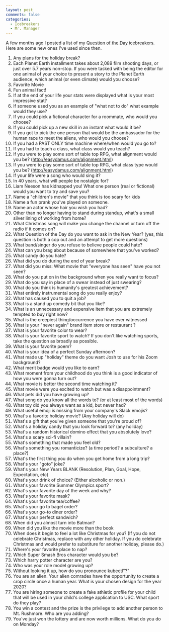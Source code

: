 ```yaml
---
layout: post
comments: false
categories: 
  - Icebreakers
  - Mr. Manager
---
```


A few months ago I posted a list of my [Question of the Day](../2020/07/06/Questions-of-the-Day/) icebreakers. Here are some new ones I've used since then.

1. Any plans for the holiday break?
1. Each Planet Earth installment takes about 2,089 film shooting days, or just over 5.7 years non-stop. If you were tasked with being the editor for one animal of your choice to present a story to the Planet Earth audience, which animal (or even climate) would you choose?
1. Favorite Movie 
1. Fun animal fact!
1. If at the end of your life your stats were displayed what is your most impressive stat?
1. If someone used you as an example of "what not to do" what example would they use?
1. If you could pick a fictional character for a roommate, who would you choose?
1. If you could pick up a new skill in an instant what would it be?  
1. If you got to pick the one person that would be the ambassador for the human race to meet the aliens, who would you choose?
1. If you had a PAST ONLY time machine where/when would you go to?
1. If you had to teach a class, what class would you teach?
1. If you were to play some sort of table top RPG, what alignment would you be? (http://easydamus.com/alignment.html)
1. If you were to play some sort of table top RPG, what class type would you be? (http://easydamus.com/alignment.html)
1. If your life were a song who would sing it?
1. In 40 years, what will people be nostalgic for?
1. Liam Neeson has kidnapped you! What one person (real or fictional) would you want to try and save you?
1. Name a "children's movie" that you think is too scary for kids 
1. Name a fun prank you've played on someone.
1. Name an actor whose hair you wish you had?
1. Other than no longer having to stand during standup, what's a small silver lining of working from home? 
1. What Christmas song will make you change the channel or turn off the radio if it comes on?
1. What Question of the Day do you want to ask in the New Year? (yes, this question is both a cop out and an attempt to get more questions)
1. What band/singer do you refuse to believe people could hate?
1. What can you brag about because of somewhere that you've worked?
1. What candy do you hate?
1. What did you do during the end of year break?
1. What did you miss: What movie that "everyone has seen" have you not seen?
1. What do you put on in the background when you really want to focus?
1. What do you say in place of a swear instead of just swearing?
1. What do you think is humanity's greatest achievement?
1. What entirely instrumental song do you really enjoy?
1. What has caused you to quit a job?
1. What is a stand up comedy bit that you like?
1. What is an unnecessary and expensive item that you are extremely tempted to buy right now?
1. What is the creepiest thing/occurrence you have ever witnessed
1. What is your "never again" brand item store or restaurant ?
1. What is your favorite color to wear?
1. What is your favorite sport to watch? If you don't like watching sports, take the question as broadly as possible.
1. What is your favorite poem?
1. What is your idea of a perfect Sunday afternoon?
1. What made up "holiday" theme do you want Josh to use for his Zoom background?
1. What merit badge would you like to earn?
1. What moment from your childhood do you think is a good indicator of how you were gonna turn out?
1. What movie is better the second time watching it?
1. What movie were you excited to watch but was a disappointment?
1. What pets did you have growing up?
1. What song do you know all the words to? (or at least most of the words)
1. What toy did you always want as a kid, but never had?
1. What useful emoji is missing from your company's Slack emojis?
1. What's a favorite holiday movie? (Any holiday will do)
1. What's a gift that you've given someone that you're proud of?  
1. What's a holiday candy that you look forward to? (any holiday)
1. What's a random historical domino effect that you absolutely love?
1. What's a scary sci-fi villain?
1. What's something that made you feel old?
1. What's something you romanticize? (a time period? a subculture? a place?)
1. What's the first thing you do when you get home from a long trip?
1. What's your "goto" joke?
1. What's your New Years BLANK (Resolution, Plan, Goal, Hope, Expectation, etc)
1. What's your drink of choice? (Either alcoholic or non.)
1. What's your favorite Summer Olympics sport?
1. What's your favorite day of the week and why?
1. What's your favorite mask?
1. What's your favorite tea/coffee?
1. What's your go to bagel order?
1. What's your go-to diner order?
1. What's your perfect sandwich?
1. When did you almost turn into Batman?
1. When did you like the movie more than the book
1. When does it begin to feel a lot like Christmas for you?  (If you do not celebrate Christmas, replace with any other holiday. If you do celebrate Christmas and would prefer to substiture for another holiday, please do.)
1. Where's your favorite place to nap?
1. Which Super Smash Bros character would you be?
1. Which harry potter character are you?
1. Who was your role model growing up?
1. Without looking it up, how do you pronounce kubectl"?"
1. You are an alien. Your alien comrades have the opportunity to create a crop circle once a human year. What is your chosen design for the year 2020?
1. You are hiring someone to create a fake athletic profile for your child that will be used in your child's college application to USC. What sport do they play?
1. You win a contest and the prize is the privilege to add another person to Mt. Rushmore. Who are you adding?
1. You've just won the lottery and are now worth millions. What do you do on Monday?
